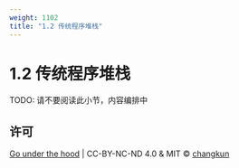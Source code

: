 ```yaml
---
weight: 1102
title: "1.2 传统程序堆栈"
---
```


# 1.2 传统程序堆栈

TODO: 请不要阅读此小节，内容编排中


## 许可

[Go under the hood](https://github.com/changkun/go-under-the-hood) | CC-BY-NC-ND 4.0 & MIT &copy; [changkun](https://changkun.de)
